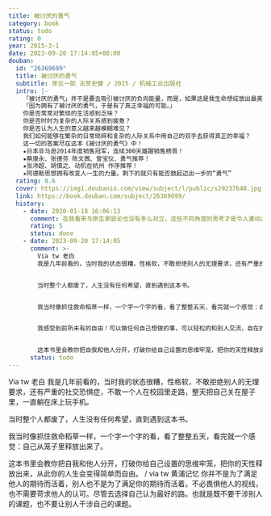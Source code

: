 ```yaml
---
title: 被讨厌的勇气
category: book
status: todo
rating: 0
year: 2015-3-1
date: 2023-09-20 17:14:05+08:00
douban:
  id: "26369699"
  title: 被讨厌的勇气
  subtitle: 岸见一郎 古贺史健 / 2015 / 机械工业出版社
  intro: |-
    「被讨厌的勇气」并不是要去吸引被讨厌的负向能量，而是，如果这是我生命想绽放出最美的光彩，那么，即使有被讨厌的可能，我都要用自己的双手双脚往那里走去。」
    「因为拥有了被讨厌的勇气，于是有了真正幸福的可能。」
    你是否常常对繁琐的生活感到乏味？
    你是否时时为复杂的人际关系感到疲惫？
    你是否认为人生的意义越来越模糊难见？
    我们如何能够在繁杂的日常琐碎和复杂的人际关系中用自己的双手去获得真正的幸福？
    这一切的答案尽在这本《被讨厌的勇气》中！
    ★日本亚马逊2014年度销售冠军，连续300天雄踞销售榜首！
    ★蔡康永、张德芬 陈文茜、曾宝仪、勇气推荐！
    ★张沛超、胡慎之、动机在杭州 作序推荐！
    ★阿德勒思想拥有改变人一生的力量。剩下的就只有能否鼓起迈出一步的“勇气”
  rating: 8.6
  cover: https://img1.doubanio.com/view/subject/l/public/s29237648.jpg
  link: https://book.douban.com/subject/26369699/
  history:
    - date: 2020-01-18 16:06:13
      comment: 在我看来与原生家庭论也没有多么对立，这些不同角度的思考才是令人激动之处。都是很有价值的观点，为人类拥有这种洞察力自豪，看到了未来可以不那么糟糕的希望。但现代来说，这些经验还是珍稀的，得之我幸。书是好东西！越早开始阅读，越早建立起庞大丰富的读书体系，人生会越厚，越有分量，越有意义，越自然而然，越容易幸福。“取决于怎么看待”，不是在对过去指指点点，而只是告诉你这样一个事实，对你的以后有所帮助。
      rating: 5
      status: done
    - date: 2023-09-20 17:14:05
      comment: >-
        Via tw 老白
        我是几年前看的，当时我的状态很糟，性格软，不敢拒绝别人的无理要求，还有严重的社交恐惧症，不敢一个人在校园里走路，整天把自己关在屋子里，一直躺在床上玩手机。


        当时整个人都废了，人生没有任何希望，直到遇到这本书。


        我当时像抓住救命稻草一样，一个字一个字的看，看了整整五天，看完就一个感觉：自己从笼子里释放出来了。


        我感受到前所未有的自由！可以做任何自己想做的事，可以轻松的和别人交流，自在的一个人吃饭上课，自己去商场逛街，去电影院看电影，一切都变得特别美好。


        这本书里会教你把自我和他人分开，打破你给自己设置的思维牢笼，把你的天性释放出来，从此你的人生会变得简单而自由。
      status: todo
---
```


Via tw 老白 我是几年前看的，当时我的状态很糟，性格软，不敢拒绝别人的无理要求，还有严重的社交恐惧症，不敢一个人在校园里走路，整天把自己关在屋子里，一直躺在床上玩手机。

当时整个人都废了，人生没有任何希望，直到遇到这本书。

我当时像抓住救命稻草一样，一个字一个字的看，看了整整五天，看完就一个感觉：自己从笼子里释放出来了。

这本书里会教你把自我和他人分开，打破你给自己设置的思维牢笼，把你的天性释放出来，从此你的人生会变得简单而自由。 / via tw 黄浦记忆 你并不是为了满足他人的期待而活着，别人也不是为了满足你的期待而活着。不必畏惧他人的视线，也不需要苛求他人的认可。尽管去选择自己认为最好的路。也就是既不要干涉别人的课题，也不要让别人干涉自己的课题。
